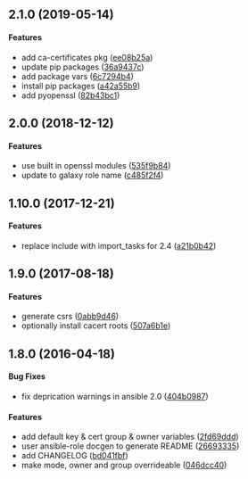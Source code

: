 <a name="2.1.0"></a>
## 2.1.0 (2019-05-14)


#### Features

*   add  ca-certificates pkg ([ee08b25a](https://github.com/weareinteractive/ansible-openssl/commit/ee08b25a9b1b680b52f936a0294aaed5b2eff567))
*   update pip packages ([36a9437c](https://github.com/weareinteractive/ansible-openssl/commit/36a9437ca76c32b8e5c0c12609afd954de0d7ea9))
*   add package vars ([6c7294b4](https://github.com/weareinteractive/ansible-openssl/commit/6c7294b44333a0c1120155fa58f904914c642361))
*   install pip packages ([a42a55b9](https://github.com/weareinteractive/ansible-openssl/commit/a42a55b95b1eeee231163a044ce866b0f6251faf))
*   add pyopenssl ([82b43bc1](https://github.com/weareinteractive/ansible-openssl/commit/82b43bc10b3cba297d187747d78be8e98d24e333))



<a name="2.0.0"></a>
## 2.0.0 (2018-12-12)


#### Features

*   use built in openssl modules ([535f9b84](https://github.com/weareinteractive/ansible-openssl/commit/535f9b846fab83b3c14d13efe553edfe413809bb))
*   update to galaxy role name ([c485f2f4](https://github.com/weareinteractive/ansible-openssl/commit/c485f2f47549c7197e8ce7300bb154bd6ea3fe26))



<a name="1.10.0"></a>
## 1.10.0 (2017-12-21)


#### Features

*   replace include with import_tasks for 2.4 ([a21b0b42](https://github.com/weareinteractive/ansible-openssl/commit/a21b0b425199124f2de69c985a361bf2d04de8da))



<a name="1.9.0"></a>
## 1.9.0 (2017-08-18)


#### Features

*   generate csrs ([0abb9d46](https://github.com/weareinteractive/ansible-openssl/commit/0abb9d46d7e7b31ce52b3749125523e1443be956))
*   optionally install cacert roots ([507a6b1e](https://github.com/weareinteractive/ansible-openssl/commit/507a6b1ee0f85ef91c51e912d826ba0c3c10df05))



<a name="1.8.0"></a>
## 1.8.0 (2016-04-18)


#### Bug Fixes

*   fix deprication warnings in ansible 2.0 ([404b0987](https://github.com/weareinteractive/ansible-openssl/commit/404b09879a5cbe2e2fa6bed92f23d234c879673e))

#### Features

*   add default key & cert group & owner variables ([2fd69ddd](https://github.com/weareinteractive/ansible-openssl/commit/2fd69ddd98d4060c0ccd11d4c74dd07103b54187))
*   user ansible-role docgen to generate README ([26693335](https://github.com/weareinteractive/ansible-openssl/commit/2669333508bf90c86d1dfe1f1f137685c478503a))
*   add CHANGELOG ([bd041fbf](https://github.com/weareinteractive/ansible-openssl/commit/bd041fbfd3b99b719cefd35e0879eec7e427f36b))
*   make mode, owner and group overrideable ([046dcc40](https://github.com/weareinteractive/ansible-openssl/commit/046dcc4096d01df37dc8726e3980d48d2a6cffaf))



